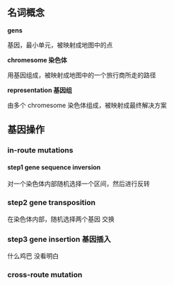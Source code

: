 ## 名词概念

**gens**

基因，最小单元，被映射成地图中的点

**chromesome 染色体**

用基因组成，被映射成地图中的一个旅行商所走的路径

**representation 基因组**

由多个 chromesome 染色体组成，被映射成最终解决方案

## 基因操作

### in-route mutations

#### step1 gene sequence inversion

对一个染色体内部随机选择一个区间，然后进行反转

### step2 gene transposition 

在染色体内部，随机选择两个基因 交换

### step3 gene insertion  基因插入

什么鸡巴 没看明白 

### cross-route mutation

